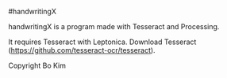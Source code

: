 #handwritingX

handwritingX is a program made with Tesseract and Processing.

It requires Tesseract with Leptonica. Download Tesseract (https://github.com/tesseract-ocr/tesseract).

Copyright Bo Kim
